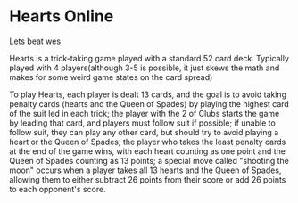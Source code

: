 # Hearts Online
 Lets beat wes

Hearts is a trick-taking game played with a standard 52 card deck. Typically played with 4 players(although 3-5 is possible, it just skews the math and makes for some weird game states on the card spread)

To play Hearts, each player is dealt 13 cards, and the goal is to avoid taking penalty cards (hearts and the Queen of Spades) by playing the highest card of the suit led in each trick; the player with the 2 of Clubs starts the game by leading that card, and players must follow suit if possible; if unable to follow suit, they can play any other card, but should try to avoid playing a heart or the Queen of Spades; the player who takes the least penalty cards at the end of the game wins, with each heart counting as one point and the Queen of Spades counting as 13 points; a special move called "shooting the moon" occurs when a player takes all 13 hearts and the Queen of Spades, allowing them to either subtract 26 points from their score or add 26 points to each opponent's score. 
